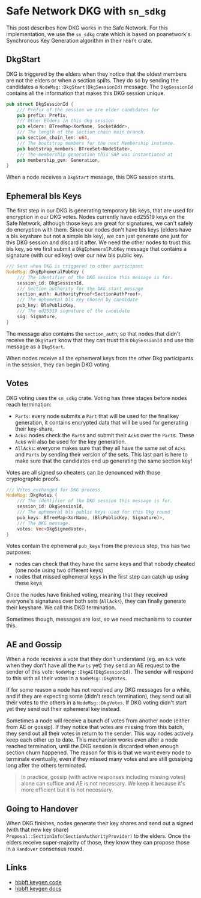 # Safe Network DKG with `sn_sdkg`

This post describes how DKG works in the Safe Network. For this implementation, we use the `sn_sdkg` crate which is based on poanetwork's Synchronous Key Generation algorithm in their `hbbft` crate.

## DkgStart

DKG is triggered by the elders when they notice that the oldest members are not the elders or when a section splits. They do so by sending the candidates a `NodeMsg::DkgStart(DkgSessionId)` message. The `DkgSessionId` contains all the information that makes this DKG session unique.

```rust
pub struct DkgSessionId {
    /// Prefix of the session we are elder candidates for
    pub prefix: Prefix,
    /// Other Elders in this dkg session
    pub elders: BTreeMap<XorName, SocketAddr>,
    /// The length of the section chain main branch.
    pub section_chain_len: u64,
    /// The bootstrap members for the next Membership instance.
    pub bootstrap_members: BTreeSet<NodeState>,
    /// The membership generation this SAP was instantiated at
    pub membership_gen: Generation,
}
```

When a node receives a `DkgStart` message, this DKG session starts.

## Ephemeral bls Keys

The first step in our DKG is generating temporary bls keys, that are used for encryption in our DKG votes. Nodes currently have ed25519 keys on the Safe Network, although those keys are great for signatures, we can't safely do encryption with them. Since our nodes don't have bls keys (elders have a bls keyshare but not a simple bls key), we can just generate one just for this DKG session and discard it after. We need the other nodes to trust this bls key, so we first submit a `DkgEphemeralPubKey` message that contains a signature (with our ed key) over our new bls public key.

```rust
/// Sent when DKG is triggered to other participant
NodeMsg::DkgEphemeralPubKey {
    /// The identifier of the DKG session this message is for.
    session_id: DkgSessionId,
    /// Section authority for the DKG start message
    section_auth: AuthorityProof<SectionAuthProof>,
    /// The ephemeral bls key chosen by candidate
    pub_key: BlsPublicKey,
    /// The ed25519 signature of the candidate
    sig: Signature,
}
```

The message also contains the `section_auth`, so that nodes that didn't receive the `DkgStart` know that they can trust this `DkgSessionId` and use this message as a `DkgStart`.

When nodes receive all the ephemeral keys from the other Dkg participants in the session, they can begin DKG voting.

## Votes

DKG voting uses the `sn_sdkg` crate. Voting has three stages before nodes reach termination:
- `Parts`: every node submits a `Part` that will be used for the final key generation, it contains encrypted data that will be used for generating their key-share.
- `Acks`: nodes check the `Part`s and submit their `Ack`s over the `Part`s. These `Ack`s will also be used for the key generation.
- `AllAcks`: everyone makes sure that they all have the same set of `Acks` and `Parts` by sending their version of the sets. This last part is here to make sure that the candidates end up generating the same section key!

Votes are all signed so cheaters can be denounced with those cryptographic proofs.

```rust
/// Votes exchanged for DKG process.
NodeMsg::DkgVotes {
    /// The identifier of the DKG session this message is for.
    session_id: DkgSessionId,
    /// The ephemeral bls public keys used for this Dkg round
    pub_keys: BTreeMap<XorName, (BlsPublicKey, Signature)>,
    /// The DKG message.
    votes: Vec<DkgSignedVote>,
}
```

Votes contain the ephemeral `pub_keys` from the previous step, this has two purposes:
- nodes can check that they have the same keys and that nobody cheated (one node using two different keys)
- nodes that missed ephemeral keys in the first step can catch up using these keys

Once the nodes have finished voting, meaning that they received everyone's signatures over both sets (`AllAcks`), they can finally generate their keyshare. We call this DKG termination.

Sometimes though, messages are lost, so we need mechanisms to counter this.

## AE and Gossip

When a node receives a vote that they don't understand (eg. an `Ack` vote when they don't have all the `Parts` yet) they send an AE request to the sender of this vote: `NodeMsg::DkgAE(DkgSessionId)`. The sender will respond to this with all their votes in a `NodeMsg::DkgVotes`.

If for some reason a node has not received any DKG messages for a while, and if they are expecting some (didn't reach termination), they send out all their votes to the others in a `NodeMsg::DkgVotes`. If DKG voting didn't start yet they send out their ephemeral key instead.

Sometimes a node will receive a bunch of votes from another node (either from AE or gossip). If they notice that votes are missing from this batch, they send out all their votes in return to the sender. This way nodes actively keep each other up to date. This mechanism works even after a node reached termination, until the DKG session is discarded when enough section churn happened. The reason for this is that we want every node to terminate eventually, even if they missed many votes and are still gossiping long after the others terminated.

> In practice, gossip (with active responses including missing votes) alone can suffice and AE is not necessary. We keep it because it's more efficient but it is not necessary.

## Going to Handover

When DKG finishes, nodes generate their key shares and send out a signed (with that new key share) `Proposal::SectionInfo(SectionAuthorityProvider)` to the elders. Once the elders receive super-majority of those, they know they can propose those in a `Handover` consensus round.

## Links

- [hbbft keygen code](https://github.com/poanetwork/hbbft/blob/master/src/sync_key_gen.rs)
- [hbbft keygen docs](https://docs.rs/hbbft/latest/hbbft/sync_key_gen/index.html)

